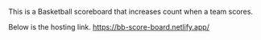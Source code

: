 This is a Basketball scoreboard that increases count when a team scores.

Below is the hosting link.
https://bb-score-board.netlify.app/